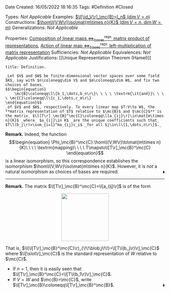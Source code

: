 <br />
<br />

Date Created: 16/05/2022 18:16:35
Tags: #Definition #Closed

Types: _Not Applicable_
Examples: [$\l[\id_V\r]_\mc{B}=I_n$ ($\dim V=n$)](Identity%20function%20on%20a%20vector%20space%20is%20represented%20by%20the%20identity%20matrix.md)
Constructions: [$\hom\l(V,W\r)\iso\mat{m\times n}{K}$ ($\dim V=n$, $\dim W=m$)](Linear%20isomorphism%20between%20linear%20maps%20and%20matrices.md)
Generalizations: _Not Applicable_

Properties: [Composition of linear maps $\Leftrightarrow^\textrm{repr.}_\textrm{bases}$ matrix product of representations](Composition%20of%20linear%20maps%20repr%20under%20basis%20matrix%20product%20of%20representations.md), [Action of linear map $\Leftrightarrow^\textrm{repr.}_\textrm{bases}$ left-multiplication of matrix representation](Action%20of%20linear%20map%20repr%20under%20basis%20left-multiplication%20of%20matrix%20representation.md)
Sufficiencies: _Not Applicable_
Equivalences: _Not Applicable_
Justifications: [[Unique Representation Theorem (Hamel)]]

``` ad-Definition
title: Definition.

_Let $V$ and $W$ be finite-dimensional vector spaces over some field $K$, say with $n\coloneqq\dim V$ and $m\coloneqq\dim W$, and fix two choices of bases_
$$\begin{equation}
    \mc{B}\coloneqq\l\{b_1,\dots,b_n\r\}\ \ \ \ \textrm{\it{and}}\ \ \ \ \mc{C}\coloneqq\l\{c_1,\dots,c_m\r\}
\end{equation}$$
_of $V$ and $W$, respectively. To every linear map $T:V\to W$, the **matrix representation of $T$ relative to $\mc{B}$ and $\mc{C}$** is the matrix_ $\l[T\r]_\mc{B}^\mc{C}\coloneqq\l[a_{ij}\r]\in\mat{m\times n}{K}$ _where_ $a_{ij}\in K$ _are the unique coefficients such that_ $T\l(b_j\r)=\sum_{i=1}^ma_{ij}c_i$ _for all $j\in\l\{1,\dots,n\r\}$._

```

**Remark.** Indeed, the function
$$\begin{equation}
    \Phi_\mc{B}^\mc{C}:\hom\l(V,W\r)\to\mat{m\times n}{K}\ \ \ \ \textrm{mapping}\ \ \ \ T\mapsto\l[T\r]_\mc{B}^\mc{C}
\end{equation}$$
is a linear isomorphism, so this correspondence establishes the isomorphism $\hom\l(V,W\r)\iso\mat{m\times n}{K}$. However, it is _not_ a natural isomorphism as choices of bases are required.<span style="float:right;">$\blacklozenge$</span>

---

**Remark.** The matrix $\l[T\r]_\mc{B}^\mc{C}=\l[a_{ij}\r]$ is of the form

<center><img src="https://raw.githubusercontent.com/zhaoshenzhai/MathWiki/master/Images/2022-05-16_183714/image.svg", width=150></center>

That is, $\l(\l[T\r]_\mc{B}^\mc{C}\r)_{\!\!\blob;j\!\!}=\l[T\l(b_j\r)\r]_\mc{C}$ where $\l[\slot\r]_\mc{C}$ is the standard representation of $W$ relative to $\mc{C}$.
* If $n=1$, then it is easily seen that $\l[T\r]_\mc{B}^\mc{C}=\l[T\l(b_1\r)\r]_\mc{C}$.
* If $V=W$ and $\mc{B}=\mc{C}$, write $\l[T\r]_\mc{B}\coloneqq\l[T\r]_\mc{B}^\mc{B}$.<span style="float:right;">$\blacklozenge$</span>
